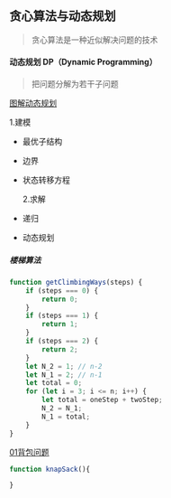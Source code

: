 ## 贪心算法与动态规划

> 贪心算法是一种近似解决问题的技术

#### 动态规划 DP（Dynamic Programming）

> 把问题分解为若干子问题

[图解动态规划](https://juejin.im/post/5a29d52cf265da43333e4da7)

1.建模

-   最优子结构
-   边界
-   状态转移方程

    2.求解

-   递归
-   动态规划

##### 楼梯算法

```js
function getClimbingWays(steps) {
    if (steps === 0) {
        return 0;
    }
    if (steps === 1) {
        return 1;
    }
    if (steps === 2) {
        return 2;
    }
    let N_2 = 1; // n-2
    let N_1 = 2; // n-1
    let total = 0;
    for (let i = 3; i <= n; i++) {
        let total = oneStep + twoStep;
        N_2 = N_1;
        N_1 = total;
    }
}
```

[01背包问题](<https://www.codercto.com/a/21456.html>)

```js
function knapSack(){

}
```